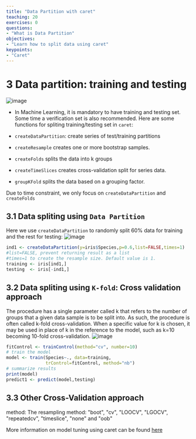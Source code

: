 ```yaml
---
title: "Data Partition with caret"
teaching: 20
exercises: 0
questions:
- "What is Data Partition"
objectives:
- "Learn how to split data using caret"
keypoints:
- "Caret"
---
```


# 3 Data partition: training and testing

![image](https://user-images.githubusercontent.com/43855029/122599105-cd3e6b80-d03b-11eb-9aa4-2b8f39427c20.png)


- In Machine Learning, it is mandatory to have training and testing set. Some time a verification set is also recommended.
Here are some functions for spliting training/testing set in `caret`:

- `createDataPartition`: create series of test/training partitions
- `createResample` creates one or more bootstrap samples.
- `createFolds` splits the data into k groups
- `createTimeSlices` creates cross-validation split for series data. 
- `groupKFold` splits the data based on a grouping factor.

Due to time constraint, we only focus on `createDataPartition` and `createFolds`

## 3.1 Data spliting using `Data Partition`
Here we use `createDataPartition` to randomly split 60% data for training and the rest for testing:
![image](https://user-images.githubusercontent.com/43855029/114209883-22b81700-992d-11eb-83a4-c4ab1538a1e5.png)

```r
ind1 <- createDataPartition(y=iris$Species,p=0.6,list=FALSE,times=1)
#list=FALSE, prevent returning result as a list
#times=1 to create the resample size. Default value is 1.
training <- iris[ind1,]
testing  <- iris[-ind1,] 
```

## 3.2 Data spliting using `K-fold`: Cross validation approach
The procedure has a single parameter called k that refers to the number of groups that a given data sample is to be split into. As such, the procedure is often called k-fold cross-validation. When a specific value for k is chosen, it may be used in place of k in the reference to the model, such as k=10 becoming 10-fold cross-validation.
![image](https://user-images.githubusercontent.com/43855029/114211785-103edd00-992f-11eb-89d0-bbd7bd0c0178.png)

```r
fitControl <- trainControl(method="cv", number=10)
# train the model
model <- train(Species~., data=training, 
               trControl=fitControl, method="nb")
# summarize results
print(model)
predict1 <- predict(model,testing)
```

## 3.3 Other Cross-Validation approach
method: The resampling method: "boot", "cv", "LOOCV", "LGOCV", "repeatedcv", "timeslice", "none" and "oob"

More information on model tuning using caret can be found [here](https://topepo.github.io/caret/model-training-and-tuning.html)
